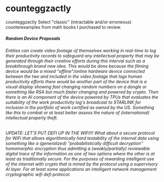 # counteggzactly

counteggzactly
Select "classic" (intractable and/or erroneous) counterexamples from math books I purchased to review.

##### Random Device Proposals

###### Entities can create video footage of themselves working in real-time to log their productivity records to safeguard any intellectual property that may be generated through their creative efforts during this interval such as a breakthrough brand new idea. This would be done because the filming device would be a mixed "offline"/online hardware device connected between the two and included in the video footage that logs human productivity efforts there would be another part of the device that is a visual display showing fast changing random numbers on a dongle or something like RSA but much faster changing and powered by crypto. Then there is an AI component of the device powered by TPUs that evaluates the suitability of the work productivity log's broadcast to STARLINK for inclusion in the portfolio of work certified as owned by the US. Something like this to combat or at least better assess the nature of (international) intellectual property theft.

###### UPDATE: LET'S PUT DEFI UP IN THE WIFI!!! What about a secure protocol for WiFi that allows algorithmically hard testability of the internal data using something like a (generalized) "probabilistically difficult decryption" homomorphic encryption thus admitting a (weakly/partially) reviewable digital trace of the information as one of two options where the other is at least as traditionally secure. For the purposes of rewarding intelligent use of the internet with crypto that is mined by the protocol using a supervisory AI layer. For at least some applications an intelligent network management cryptographic wifi defi protocol.

